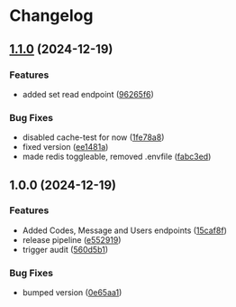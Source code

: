 # Changelog

## [1.1.0](https://github.com/Zlashmine/go-tower-defense-api/compare/v1.0.0...v1.1.0) (2024-12-19)


### Features

* added set read endpoint ([96265f6](https://github.com/Zlashmine/go-tower-defense-api/commit/96265f64e2700af3f8c23c67fc090e9483f5d445))


### Bug Fixes

* disabled cache-test for now ([1fe78a8](https://github.com/Zlashmine/go-tower-defense-api/commit/1fe78a85aab3529fcf9063522f952d75db25a92a))
* fixed version ([ee1481a](https://github.com/Zlashmine/go-tower-defense-api/commit/ee1481a0a1dc005a7b395f660fa5a46c29d79361))
* made redis toggleable, removed .envfile ([fabc3ed](https://github.com/Zlashmine/go-tower-defense-api/commit/fabc3ed26ab1477ea4ae1484ac72ef8538ebf1c8))

## 1.0.0 (2024-12-19)


### Features

* Added Codes, Message and Users endpoints ([15caf8f](https://github.com/Zlashmine/go-tower-defense-api/commit/15caf8f543eb2ba020f9b0d98c966db9762bd3c0))
* release pipeline ([e552919](https://github.com/Zlashmine/go-tower-defense-api/commit/e552919ed77e6817861b061da3c9bcfa1ad46a18))
* trigger audit ([560d5b1](https://github.com/Zlashmine/go-tower-defense-api/commit/560d5b175d6509ea269eba0b3610227e7b92e3dc))


### Bug Fixes

* bumped version ([0e65aa1](https://github.com/Zlashmine/go-tower-defense-api/commit/0e65aa1637804bc55d63376523357138631a6f3f))
